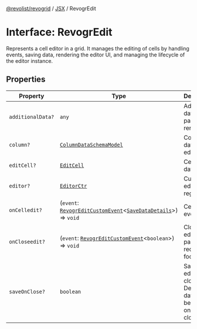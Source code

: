 [@revolist/revogrid](README.md) / [JSX](Namespace.JSX.md) / RevogrEdit

# Interface: RevogrEdit

Represents a cell editor in a grid.
It manages the editing of cells by handling events, saving data, rendering the editor UI,
and managing the lifecycle of the editor instance.

## Properties

| Property | Type | Description | Defined in |
| ------ | ------ | ------ | ------ |
| `additionalData?` | `any` | Additional data to pass to renderer | [src/components.d.ts:1656](https://github.com/revolist/revogrid/blob/aad859c5867a15f34f8919817adea85dcff4ee63/src/components.d.ts#L1656) |
| `column?` | [`ColumnDataSchemaModel`](TypeAlias.ColumnDataSchemaModel.md) | Column data for editor. | [src/components.d.ts:1660](https://github.com/revolist/revogrid/blob/aad859c5867a15f34f8919817adea85dcff4ee63/src/components.d.ts#L1660) |
| `editCell?` | [`EditCell`](TypeAlias.EditCell.md) | Cell to edit data. | [src/components.d.ts:1664](https://github.com/revolist/revogrid/blob/aad859c5867a15f34f8919817adea85dcff4ee63/src/components.d.ts#L1664) |
| `editor?` | [`EditorCtr`](TypeAlias.EditorCtr.md) | Custom editors register | [src/components.d.ts:1668](https://github.com/revolist/revogrid/blob/aad859c5867a15f34f8919817adea85dcff4ee63/src/components.d.ts#L1668) |
| `onCelledit?` | (`event`: [`RevogrEditCustomEvent`](Interface.RevogrEditCustomEvent.md)\<[`SaveDataDetails`](TypeAlias.SaveDataDetails.md)\>) => `void` | Cell edit event | [src/components.d.ts:1672](https://github.com/revolist/revogrid/blob/aad859c5867a15f34f8919817adea85dcff4ee63/src/components.d.ts#L1672) |
| `onCloseedit?` | (`event`: [`RevogrEditCustomEvent`](Interface.RevogrEditCustomEvent.md)\<`boolean`\>) => `void` | Close editor event pass true if requires focus next | [src/components.d.ts:1676](https://github.com/revolist/revogrid/blob/aad859c5867a15f34f8919817adea85dcff4ee63/src/components.d.ts#L1676) |
| `saveOnClose?` | `boolean` | Save on editor close. Defines if data should be saved on editor close. | [src/components.d.ts:1680](https://github.com/revolist/revogrid/blob/aad859c5867a15f34f8919817adea85dcff4ee63/src/components.d.ts#L1680) |
